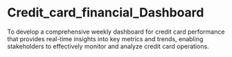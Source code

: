 # Credit_card_financial_Dashboard
To develop a comprehensive weekly dashboard for credit card performance that provides real-time insights into key metrics and trends, enabling stakeholders to effectively monitor and analyze credit card operations.
